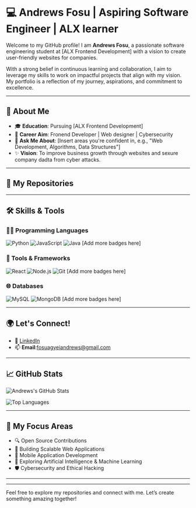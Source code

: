 # 💻 Andrews Fosu | Aspiring Software Engineer | ALX learner

Welcome to my GitHub profile! I am **Andrews Fosu**, a passionate software engineering student at [ALX Frontend Development] with a vision to create user-friendly websites for companies.  

With a strong belief in continuous learning and collaboration, I aim to leverage my skills to work on impactful projects that align with my vision. My portfolio is a reflection of my journey, aspirations, and commitment to excellence.

---

## 🌟 About Me

- 🎓 **Education**: Pursuing [ALX Frontend Development] 
- 💼 **Career Aim**: Fronend Developer | Web designer | Cybersecurity
- 💬 **Ask Me About**: [Insert areas you're confident in, e.g., "Web Development, Algorithms, Data Structures"]
- ✨ **Vision**: To improve business growth through websites and sexure company dadta from cyber attacks.

---

## 📂 My Repositories


---

## 🛠 Skills & Tools

### 👨‍💻 Programming Languages
![Python](https://img.shields.io/badge/-Python-3776AB?style=for-the-badge&logo=python&logoColor=white)
![JavaScript](https://img.shields.io/badge/-JavaScript-F7DF1E?style=for-the-badge&logo=javascript&logoColor=black)
![Java](https://img.shields.io/badge/-Java-007396?style=for-the-badge&logo=java&logoColor=white)
[Add more badges here]

### 🧰 Tools & Frameworks
![React](https://img.shields.io/badge/-React-61DAFB?style=for-the-badge&logo=react&logoColor=black)
![Node.js](https://img.shields.io/badge/-Node.js-339933?style=for-the-badge&logo=node.js&logoColor=white)
![Git](https://img.shields.io/badge/-Git-F05032?style=for-the-badge&logo=git&logoColor=white)
[Add more badges here]

### 🌐 Databases
![MySQL](https://img.shields.io/badge/-MySQL-4479A1?style=for-the-badge&logo=mysql&logoColor=white)
![MongoDB](https://img.shields.io/badge/-MongoDB-47A248?style=for-the-badge&logo=mongodb&logoColor=white)
[Add more badges here]

---

## 🌍 Let's Connect!

- 💼 [LinkedIn](https://www.linkedin.com/in/andrewsfosu)
- 📫 **Email**:fosuagyeiandrews@gmail.com
---

## 📈 GitHub Stats

![Andrews's GitHub Stats](https://github-readme-stats.vercel.app/api?username=AndrewsFosu&show_icons=true&theme=radical)

![Top Languages](https://github-readme-stats.vercel.app/api/top-langs?username=AndrewsFosu&layout=compact&theme=radical)

---

## 🎯 My Focus Areas
- 🔍 Open Source Contributions
- 🌟 Building Scalable Web Applications
- 📱 Mobile Application Development
- 🤖 Exploring Artificial Intelligence & Machine Learning
- 🛡️ Cybersecurity and Ethical Hacking

---

---

Feel free to explore my repositories and connect with me. Let’s create something amazing together!
